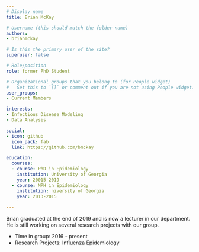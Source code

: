 ```yaml
---
# Display name
title: Brian McKay

# Username (this should match the folder name)
authors:
- brianmckay

# Is this the primary user of the site?
superuser: false

# Role/position
role: former PhD Student

# Organizational groups that you belong to (for People widget)
#   Set this to `[]` or comment out if you are not using People widget.
user_groups:
- Current Members

interests:
- Infectious Disease Modeling
- Data Analysis

social:
- icon: github
  icon_pack: fab
  link: https://github.com/bmckay

education:
  courses:
  - course: PhD in Epidemiology
    institution: University of Georgia
    year: 20015-2019
  - course: MPH in Epidemiology
    institution: niversity of Georgia
    year: 2013-2015
 
---
```


Brian graduated at the end of 2019 and is now a lecturer in our department. He is still working on several research projects with our group.

* Time in group: 2016 - present
* Research Projects: Influenza Epidemiology

